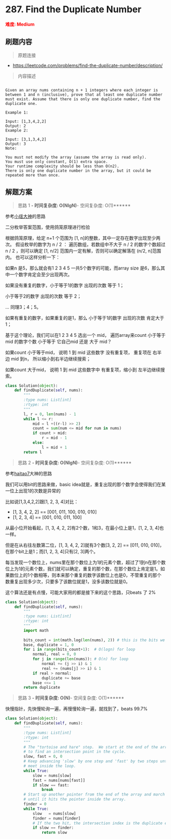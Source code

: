 # 287. Find the Duplicate Number

**<font color=red>难度: Medium</font>**

## 刷题内容

> 原题连接

* https://leetcode.com/problems/find-the-duplicate-number/description/

> 内容描述

```

Given an array nums containing n + 1 integers where each integer is between 1 and n (inclusive), prove that at least one duplicate number must exist. Assume that there is only one duplicate number, find the duplicate one.

Example 1:

Input: [1,3,4,2,2]
Output: 2
Example 2:

Input: [3,1,3,4,2]
Output: 3
Note:

You must not modify the array (assume the array is read only).
You must use only constant, O(1) extra space.
Your runtime complexity should be less than O(n2).
There is only one duplicate number in the array, but it could be repeated more than once.
```

## 解题方案

> 思路 1
******- 时间复杂度: O(NlgN)******- 空间复杂度: O(1)******

参考[小瑶大神](https://github.com/apachecn/LeetCode/blob/master/docs/Leetcode_Solutions/287._Find_the_Duplicate_Number.ipynb
)的思路

二分枚举答案范围，使用鸽笼原理进行检验

根据鸽笼原理，给定 n+1 个范围为 [1, n]的整数，其中一定存在数字出现至少两次。
假设枚举的数字为 n / 2 ：
遍历数组，若数组中不大于 n / 2 的数字个数超过 n / 2 ，则可以确定 [1, n/2] 范围内一定有解，否则可以确定解落在 (n/2, n]范围内。
也可以这样分析一下：


如果n 是5，那么就会有1 2 3 4 5 一共5个数字的可能，而array size 是6，那么其中一个数字肯定会至少出现两次。

如果没有重复的数字，小于等于1的数字 出现的次数 等于 1；

小于等于2的数字 出现的次数 等于 2；

... 同理3；4；5。

如果有重复的数字，如果重复的是1，那么 小于等于1的数字 出现的次数 肯定大于1；

基于这个理论，我们可以在1 2 3 4 5 选出一个 mid， 遍历array来count 小于等于mid 的数字个数 小于等于 它自己mid 还是 大于 mid？

如果count 小于等于mid， 说明 1 到 mid 这些数字 没有重复项， 重复项在 右半边 mid 到n， 所以缩小到右半边继续搜索；

如果count 大于mid， 说明  1 到 mid 这些数字中 有重复项，缩小到 左半边继续搜索。

```python
class Solution(object):
    def findDuplicate(self, nums):
        """
        :type nums: List[int]
        :rtype: int
        """
        l, r = 0, len(nums) - 1
        while l <= r:
            mid = l +((r-l) >> 2)
            count = sum(num <= mid for num in nums)
            if count > mid:
                r = mid - 1
            else:
                l = mid + 1
        return l
```

> 思路 2
******- 时间复杂度: O(NlgN)******- 空间复杂度: O(1)******

参考[haitao7](https://leetcode.com/haitao7/)大神的思路

我们可以用bit的思路来做，basic idea就是，重复出现的那个数字会使得我们在某一位上出现1的次数是异常的

比如说[1,3,4,2,2]跟[1, 2, 3, 4]对比：

- [1, 3, 4, 2, 2] == [001, 011, 100, 010, 010]
- [1, 2, 3, 4] == [001, 010, 011, 100]

从最小位开始看起，[1, 3, 4, 2, 2]有2个数，1和3，在最小位上是1，[1, 2, 3, 4]也一样。

但是在从右往左数第二位，[1, 3, 4, 2, 2]就有3个数[3, 2, 2] == [011, 010, 010]，在那个bit上是1；而[1, 2, 3, 4]只有[2, 3]两个。

每当发现一个数位上，nums里在那个数位上为1的元素个数，超过了1到n在那个数位上为1的元素个数，我们就可以确定，重复的那个数，在那个数位上肯定是1。如果数位上的1个数相等，则本来那个重复的数字该数位上也是0，不管重复的那个数重复出现多少次，只要多了该数位就是1，没多该数位就是0。


这个算法还是有点慢，可能大家用的都是接下来的这个思路，只beats 了 2%

```python
class Solution(object):
    def findDuplicate(self, nums):
        """
        :type nums: List[int]
        :rtype: int
        """
        import math
        
        bits_count = int(math.log(len(nums), 2)) # this is the bits we have
        base, duplicate = 1, 0
        for i in range(bits_count+1):  # O(logn) for loop
            normal, real = 0, 0
            for j in range(len(nums)): # O(n) for loop
                normal += (j >> i) & 1
                real += (nums[j] >> i) & 1
            if real > normal:
                duplicate += base
            base <<= 1
        return duplicate
```





> 思路 3
******- 时间复杂度: O(N)******- 空间复杂度: O(1)******


快慢指针，先快慢轮询一遍，再慢慢轮询一遍，就找到了，beats 99.7%
```python
class Solution(object):
    def findDuplicate(self, nums):
        """
        :type nums: List[int]
        :rtype: int
        """
        # The "tortoise and hare" step.  We start at the end of the array and try
        # to find an intersection point in the cycle.
        slow, fast = 0, 0
        # Keep advancing 'slow' by one step and 'fast' by two steps until they
        # meet inside the loop.
        while True:
            slow = nums[slow]
            fast = nums[nums[fast]]
            if slow == fast:
                break
        # Start up another pointer from the end of the array and march it forward
        # until it hits the pointer inside the array.
        finder = 0
        while True:
            slow   = nums[slow]
            finder = nums[finder]
            # If the two hit, the intersection index is the duplicate element.
            if slow == finder:
                return slow
```
